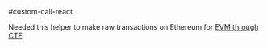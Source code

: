#custom-call-react

Needed this helper to make raw transactions on Ethereum for [EVM through CTF](https://www.evmthroughctfs.com/).